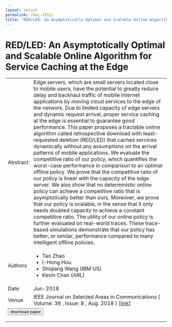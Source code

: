 ```yaml
---
layout: splash
permalink: /doc-3152/
title: "RED/LED: An Asymptotically Optimal and Scalable Online Algorithm for Service Caching at the Edge"
---
```


# RED/LED: An Asymptotically Optimal and Scalable Online Algorithm for Service Caching at the Edge

<table>
    <tbody>
    <tr>
        <td>Abstract</td>
        <td>Edge servers, which are small servers located close to mobile users, have the potential to greatly reduce delay and backhaul traffic of mobile Internet applications by moving cloud services to the edge of the network. Due to limited capacity of edge servers and dynamic request arrival, proper service caching at the edge is essential to guarantee good performance. This paper proposes a tractable online algorithm called retrospective download with least-requested deletion (RED/LED) that caches services dynamically without any assumptions on the arrival patterns of mobile applications. We evaluate the competitive ratio of our policy, which quantifies the worst-case performance in comparison to an optimal offline policy. We prove that the competitive ratio of our policy is linear with the capacity of the edge server. We also show that no deterministic online policy can achieve a competitive ratio that is asymptotically better than ours. Moreover, we prove that our policy is scalable, in the sense that it only needs doubled capacity to achieve a constant competitive ratio. The utility of our online policy is further evaluated on real-world traces. These trace-based simulations demonstrate that our policy has better, or similar, performance compared to many intelligent offline policies.</td>
    </tr>
    <tr>
        <td>Authors</td>
        <td>
            <ul>
                <li>Tao Zhao</li>
                <li>I-Hong Hou</li>
                <li>Shiqiang Wang (IBM US)</li>
                <li>Kevin Chan (ARL)</li>
            </ul>
        </td>
    </tr>
    <tr>
        <td>Date</td>
        <td>Jun-2018</td>
    </tr>
    <tr>
        <td>Venue</td>
        <td>IEEE Journal on Selected Areas in Communications ( Volume: 36 , Issue: 8 , Aug. 2018 ) [<a href="https://ieeexplore.ieee.org/abstract/document/8374854">link</a>]</td>
    </tr>
        <tr>
            <td colspan="2">
                <form method="get" action="https://ieeexplore.ieee.org/abstract/document/8374854">
                    <button type="submit">download paper</button>
                </form>
            </td>
        </tr>
    </tbody>
</table>

